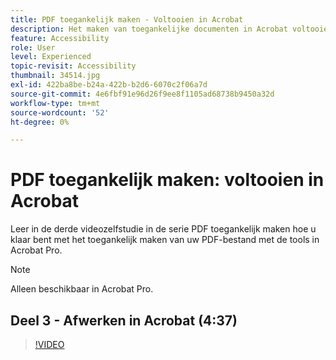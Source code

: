 ```yaml
---
title: PDF toegankelijk maken - Voltooien in Acrobat
description: Het maken van toegankelijke documenten in Acrobat voltooien
feature: Accessibility
role: User
level: Experienced
topic-revisit: Accessibility
thumbnail: 34514.jpg
exl-id: 422ba8be-b24a-422b-b2d6-6070c2f06a7d
source-git-commit: 4e6fbf91e96d26f9ee8f1105ad68738b9450a32d
workflow-type: tm+mt
source-wordcount: '52'
ht-degree: 0%

---
```


# PDF toegankelijk maken: voltooien in Acrobat

Leer in de derde videozelfstudie in de serie PDF toegankelijk maken hoe u klaar bent met het toegankelijk maken van uw PDF-bestand met de tools in Acrobat Pro.

>[!NOTE]
>
>Alleen beschikbaar in Acrobat Pro.

## Deel 3 - Afwerken in Acrobat (4:37)

>[!VIDEO](https://video.tv.adobe.com/v/34514?quality=12&learn=on&hidetitle=true)
